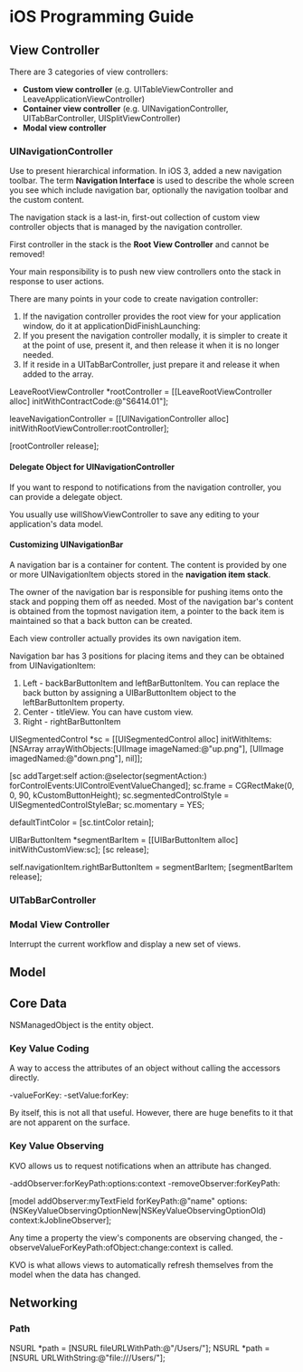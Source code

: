 # iOS Programming Guide

## View Controller
There are 3 categories of view controllers:
- **Custom view controller** (e.g. UITableViewController and LeaveApplicationViewController)
- **Container view controller** (e.g. UINavigationController, UITabBarController, UISplitViewController)
- **Modal view controller**

### UINavigationController
Use to present hierarchical information. In iOS 3, added a new navigation toolbar. The term **Navigation Interface** is used to describe the whole screen you see which include navigation bar, optionally the navigation toolbar and the custom content.

The navigation stack is a last-in, first-out collection of custom view controller objects that is managed by the navigation controller.

First controller in the stack is the **Root View Controller** and cannot be removed!

Your main responsibility is to push new view controllers onto the stack in response to user actions.

There are many points in your code to create navigation controller:
1. If the navigation controller provides the root view for your application window, do it at applicationDidFinishLaunching:
2. If you present the navigation controller modally, it is simpler to create it at the point of use, present it, and then release it when it is no longer needed.
3. If it reside in a UITabBarController, just prepare it and release it when added to the array.

LeaveRootViewController *rootController = [[LeaveRootViewController alloc] initWithContractCode:@"S6414.01"];

leaveNavigationController = [[UINavigationController alloc] initWithRootViewController:rootController];

[rootController release];

#### Delegate Object for UINavigationController
If you want to respond to notifications from the navigation controller, you can provide a delegate object.

You usually use willShowViewController to save any editing to your application's data model.

#### Customizing UINavigationBar
A navigation bar is a container for content. The content is provided by one or more UINavigationItem objects stored in the **navigation item stack**.

The owner of the navigation bar is responsible for pushing items onto the stack and popping them off as needed. Most of the navigation bar's content is obtained from the topmost navigation item, a pointer to the back item is maintained so that a back button can be created.

Each view controller actually provides its own navigation item.

Navigation bar has 3 positions for placing items and they can be obtained from UINavigationItem:
1. Left - backBarButtonItem and leftBarButtonItem. You can replace the back button by assigning a UIBarButtonItem object to the leftBarButtonItem property.
2. Center - titleView. You can have custom view.
3. Right - rightBarButtonItem

UISegmentedControl *sc = [[UISegmentedControl alloc] initWithItems:[NSArray arrayWithObjects:[UIImage imageNamed:@"up.png"], [UIImage imagedNamed:@"down.png"], nil]];

[sc addTarget:self action:@selector(segmentAction:) forControlEvents:UIControlEventValueChanged];
sc.frame = CGRectMake(0, 0, 90, kCustomButtonHeight);
sc.segmentedControlStyle = UISegmentedControlStyleBar;
sc.momentary = YES;

defaultTintColor = [sc.tintColor retain];

UIBarButtonItem *segmentBarItem = [[UIBarButtonItem alloc] initWithCustomView:sc];
[sc release];

self.navigationItem.rightBarButtonItem = segmentBarItem;
[segmentBarItem release];

### UITabBarController

### Modal View Controller
Interrupt the current workflow and display a new set of views.

## Model


## Core Data
NSManagedObject is the entity object.

### Key Value Coding
A way to access the attributes of an object without calling the accessors directly.

-valueForKey:
-setValue:forKey:

By itself, this is not all that useful. However, there are huge benefits to it that are not apparent on the surface.

### Key Value Observing
KVO allows us to request notifications when an attribute has changed.

-addObserver:forKeyPath:options:context
-removeObserver:forKeyPath:

[model addObserver:myTextField forKeyPath:@"name" options:(NSKeyValueObservingOptionNew|NSKeyValueObservingOptionOld) context:kJoblineObserver];

Any time a property the view's components are observing changed, the -observeValueForKeyPath:ofObject:change:context is called.

KVO is what allows views to automatically refresh themselves from the model when the data has changed.


## Networking
### Path
NSURL *path = [NSURL fileURLWithPath:@"/Users/"];
NSURL *path = [NSURL URLWithString:@"file:///Users/"];

